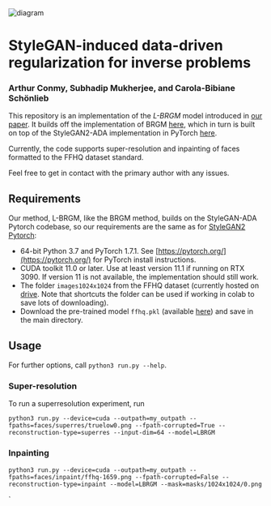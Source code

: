 &nbsp;
&nbsp;
&nbsp;
&nbsp;
&nbsp;

![diagram](https://i.imgur.com/owOS2K3.jpg)

# StyleGAN-induced data-driven regularization for inverse problems <!-- # STYLEGAN-INDUCED DATA-DRIVEN REGULARIZATION FOR in PROBLEMS -->
### Arthur Conmy, Subhadip Mukherjee, and Carola-Bibiane Schönlieb

This repository is an implementation of the *L-BRGM* model introduced in [our paper](https://arxiv.org/abs/2110.03814). It builds off the implementation of BRGM [here](https://github.com/razvanmarinescu/brgm-pytorch), which in turn is built on top of the StyleGAN2-ADA implementation in PyTorch [here](https://github.com/NVlabs/stylegan2-ada-pytorch).

Currently, the code supports super-resolution and inpainting of faces formatted to the FFHQ dataset standard.

Feel free to get in contact with the primary author with any issues.

## Requirements

Our method, L-BRGM, like the BRGM method, builds on the StyleGAN-ADA Pytorch codebase, so our requirements are the same as for [StyleGAN2 Pytorch](https://github.com/NVlabs/stylegan2-ada-pytorch):
* 64-bit Python 3.7 and PyTorch 1.7.1. See [https://pytorch.org/](https://pytorch.org/) for PyTorch install instructions.
* CUDA toolkit 11.0 or later.  Use at least version 11.1 if running on RTX 3090. If version 11 is not available, the implementation should still work.
* The folder `images1024x1024` from the FFHQ dataset (currently hosted on [drive](https://drive.google.com/drive/folders/1u2xu7bSrWxrbUxk-dT-UvEJq8IjdmNTP). Note that shortcuts the folder can be used if working in colab to save lots of downloading).
* Download the pre-trained model `ffhq.pkl` (available [here](https://dl.dropboxusercontent.com/s/jlgybz6nfhmpv54/ffhq.pkl)) and save in the main directory.

## Usage

For further options, call `python3 run.py --help`.

### Super-resolution

To run a superresolution experiment, run

```
python3 run.py --device=cuda --outpath=my_outpath --fpaths=faces/superres/truelow0.png --fpath-corrupted=True --reconstruction-type=superres --input-dim=64 --model=LBRGM
```

### Inpainting 

```
python3 run.py --device=cuda --outpath=my_outpath --fpaths=faces/inpaint/ffhq-1659.png --fpath-corrupted=False --reconstruction-type=inpaint --model=LBRGM --mask=masks/1024x1024/0.png
```

<!-- * Python libraries: `pip install click requests tqdm pyspng ninja imageio-ffmpeg==0.4.3`.  We use the Anaconda3 2020.11 distribution which installs most of these by default. -->
<!-- * 1&ndash;8 high-end NVIDIA GPUs with at least 12 GB of memory. We have done all testing and development using NVIDIA DGX-1 with 8 Tesla V100 GPUs. -->
<!-- * For running the inference from a pre-trained model, you need 1 GPU with at least 12GB of memory. We ran on NVIDIA Titan Xp. For training a new StyleGAN2-ADA generator, you need 1-8 GPUS. -->

<!-- Current limitations -->
<!-- No setting seed for reproducible results -->
<!-- No support for DeepGIN or GFPGAN -->`